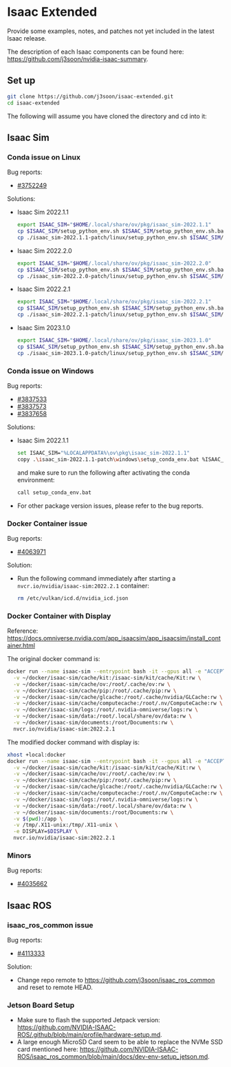 # Isaac Extended

Provide some examples, notes, and patches not yet included in the latest Isaac release.

The description of each Isaac components can be found here: <https://github.com/j3soon/nvidia-isaac-summary>.

## Set up

```sh
git clone https://github.com/j3soon/isaac-extended.git
cd isaac-extended
```

The following will assume you have cloned the directory and cd into it:

## Isaac Sim

### Conda issue on Linux

Bug reports:

- [#3752249](https://github.com/j3soon/nvbugs/blob/master/3752249.md)

Solutions:

- Isaac Sim 2022.1.1
  ```sh
  export ISAAC_SIM="$HOME/.local/share/ov/pkg/isaac_sim-2022.1.1"
  cp $ISAAC_SIM/setup_python_env.sh $ISAAC_SIM/setup_python_env.sh.bak
  cp ./isaac_sim-2022.1.1-patch/linux/setup_python_env.sh $ISAAC_SIM/setup_python_env.sh
  ```
- Isaac Sim 2022.2.0
  ```sh
  export ISAAC_SIM="$HOME/.local/share/ov/pkg/isaac_sim-2022.2.0"
  cp $ISAAC_SIM/setup_python_env.sh $ISAAC_SIM/setup_python_env.sh.bak
  cp ./isaac_sim-2022.2.0-patch/linux/setup_python_env.sh $ISAAC_SIM/setup_python_env.sh
  ```
- Isaac Sim 2022.2.1
  ```sh
  export ISAAC_SIM="$HOME/.local/share/ov/pkg/isaac_sim-2022.2.1"
  cp $ISAAC_SIM/setup_python_env.sh $ISAAC_SIM/setup_python_env.sh.bak
  cp ./isaac_sim-2022.2.1-patch/linux/setup_python_env.sh $ISAAC_SIM/setup_python_env.sh
  ```
- Isaac Sim 2023.1.0
  ```sh
  export ISAAC_SIM="$HOME/.local/share/ov/pkg/isaac_sim-2023.1.0"
  cp $ISAAC_SIM/setup_python_env.sh $ISAAC_SIM/setup_python_env.sh.bak
  cp ./isaac_sim-2023.1.0-patch/linux/setup_python_env.sh $ISAAC_SIM/setup_python_env.sh
  ```

### Conda issue on Windows

Bug reports:

- [#3837533](https://github.com/j3soon/nvbugs/blob/master/3837533.md)
- [#3837573](https://github.com/j3soon/nvbugs/blob/master/3837573.md)
- [#3837658](https://github.com/j3soon/nvbugs/blob/master/3837658.md)

Solutions:

- Isaac Sim 2022.1.1
  ```sh
  set ISAAC_SIM="%LOCALAPPDATA%\ov\pkg\isaac_sim-2022.1.1"
  copy .\isaac_sim-2022.1.1-patch\windows\setup_conda_env.bat %ISAAC_SIM%\setup_conda_env.bat
  ```
  and make sure to run the following after activating the conda environment:
  ```sh
  call setup_conda_env.bat
  ```
- For other package version issues, please refer to the bug reports.

### Docker Container issue

Bug reports:

- [#4063971](https://github.com/j3soon/nvbugs/blob/master/4063971.md)

Solution:

- Run the following command immediately after starting a `nvcr.io/nvidia/isaac-sim:2022.2.1` container:
  ```sh
  rm /etc/vulkan/icd.d/nvidia_icd.json
  ```

### Docker Container with Display

Reference: <https://docs.omniverse.nvidia.com/app_isaacsim/app_isaacsim/install_container.html>

The original docker command is:

```sh
docker run --name isaac-sim --entrypoint bash -it --gpus all -e "ACCEPT_EULA=Y" --rm --network=host \
  -v ~/docker/isaac-sim/cache/kit:/isaac-sim/kit/cache/Kit:rw \
  -v ~/docker/isaac-sim/cache/ov:/root/.cache/ov:rw \
  -v ~/docker/isaac-sim/cache/pip:/root/.cache/pip:rw \
  -v ~/docker/isaac-sim/cache/glcache:/root/.cache/nvidia/GLCache:rw \
  -v ~/docker/isaac-sim/cache/computecache:/root/.nv/ComputeCache:rw \
  -v ~/docker/isaac-sim/logs:/root/.nvidia-omniverse/logs:rw \
  -v ~/docker/isaac-sim/data:/root/.local/share/ov/data:rw \
  -v ~/docker/isaac-sim/documents:/root/Documents:rw \
  nvcr.io/nvidia/isaac-sim:2022.2.1
```

The modified docker command with display is:

```sh
xhost +local:docker
docker run --name isaac-sim --entrypoint bash -it --gpus all -e "ACCEPT_EULA=Y" --rm --network=host \
  -v ~/docker/isaac-sim/cache/kit:/isaac-sim/kit/cache/Kit:rw \
  -v ~/docker/isaac-sim/cache/ov:/root/.cache/ov:rw \
  -v ~/docker/isaac-sim/cache/pip:/root/.cache/pip:rw \
  -v ~/docker/isaac-sim/cache/glcache:/root/.cache/nvidia/GLCache:rw \
  -v ~/docker/isaac-sim/cache/computecache:/root/.nv/ComputeCache:rw \
  -v ~/docker/isaac-sim/logs:/root/.nvidia-omniverse/logs:rw \
  -v ~/docker/isaac-sim/data:/root/.local/share/ov/data:rw \
  -v ~/docker/isaac-sim/documents:/root/Documents:rw \
  -v $(pwd):/app \
  -v /tmp/.X11-unix:/tmp/.X11-unix \
  -e DISPLAY=$DISPLAY \
  nvcr.io/nvidia/isaac-sim:2022.2.1
```

### Minors

Bug reports:

- [#4035662](https://github.com/j3soon/nvbugs/blob/master/4035662.md)

## Isaac ROS

### isaac_ros_common issue

Bug reports:

- [#4113333](https://github.com/j3soon/nvbugs/blob/master/4113333.md)

Solution:

- Change repo remote to <https://github.com/j3soon/isaac_ros_common> and reset to remote HEAD.

### Jetson Board Setup

- Make sure to flash the supported Jetpack version: <https://github.com/NVIDIA-ISAAC-ROS/.github/blob/main/profile/hardware-setup.md>.
- A large enough MicroSD Card seem to be able to replace the NVMe SSD card mentioned here: <https://github.com/NVIDIA-ISAAC-ROS/isaac_ros_common/blob/main/docs/dev-env-setup_jetson.md>.
